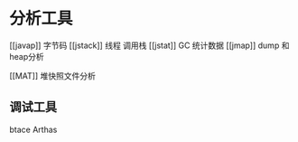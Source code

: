# 分析工具
[[javap]] 字节码
[[jstack]] 线程 调用栈
[[jstat]] GC 统计数据
[[jmap]] dump 和 heap分析

[[MAT]] 堆快照文件分析

## 调试工具
btace Arthas
